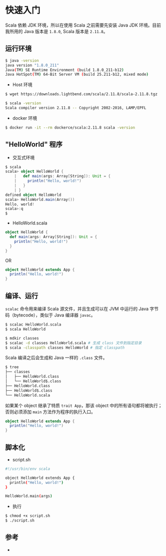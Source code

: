 # 快速入门

Scala 依赖 JDK 环境，所以在使用 Scala 之前需要先安装 Java JDK 环境。目前我所用的 Java 版本是 `1.8.0`, Scala 版本是 `2.11.8`。

## 运行环境

```sh
$ java -version
java version "1.8.0_211"
Java(TM) SE Runtime Environment (build 1.8.0_211-b12)
Java HotSpot(TM) 64-Bit Server VM (build 25.211-b12, mixed mode)
```

* Host 环境

```sh
$ wget https://downloads.lightbend.com/scala/2.11.8/scala-2.11.8.tgz
```

```sh
$ scala -version
Scala compiler version 2.11.8 -- Copyright 2002-2016, LAMP/EPFL
```

* docker 环境

```sh
$ docker run -it --rm dockerce/scala:2.11.8 scala -version
```

## "HelloWorld" 程序

* 交互式环境

```scala
$ scala
scala> object HelloWorld {
    |   def main(args: Array[String]): Unit = {
    |     println("Hello, world!")
    |   }
    | }
defined object HelloWorld
scala> HelloWorld.main(Array())
Hello, world!
scala>:q
$
```

* HelloWorld.scala

```scala
object HelloWorld {
  def main(args: Array[String]): Unit = {
    println("Hello, world!")
  }
}
```

OR

```scala
object HelloWorld extends App {
  println("Hello, world!")
}
```

## 编译、运行

`scalac` 命令用来编译 Scala 源文件，并且生成可以在 JVM 中运行的 Java 字节码（bytecode），类似于 Java 编译器 `javac`。

```sh
$ scalac HelloWorld.scala
$ scala HelloWorld
```

```sh
$ mdkir classes
$ scalac -d classes HelloWorld.scala # 生成 class 文件到指定目录
$ scala -classpath classes HelloWorld # 指定 classpath
```

Scala 编译之后会生成和 Java 一样的 `.class` 文件。

```sh
$ tree
├── classes
│   ├── HelloWorld.class
│   └── HelloWorld$.class
├── HelloWorld.class
├── HelloWorld$.class
└── HelloWorld.scala
```

如果某个 object 继承了特质 `trait App`，那该 object 中的所有语句都将被执行；否则必须添加 `main` 方法作为程序的执行入口。

```scala
object HelloWorld extends App {
  println("Hello, world!")
}
```

## 脚本化

* script.sh

```sh
#!/usr/bin/env scala

object HelloWorld extends App {
  println("Hello, world!")
}

HelloWorld.main(args)
```

* 执行

```sh
$ chmod +x script.sh
$ ./script.sh
```

## 参考

* [](https://docs.scala-lang.org/tutorials/scala-for-java-programmers.html)
